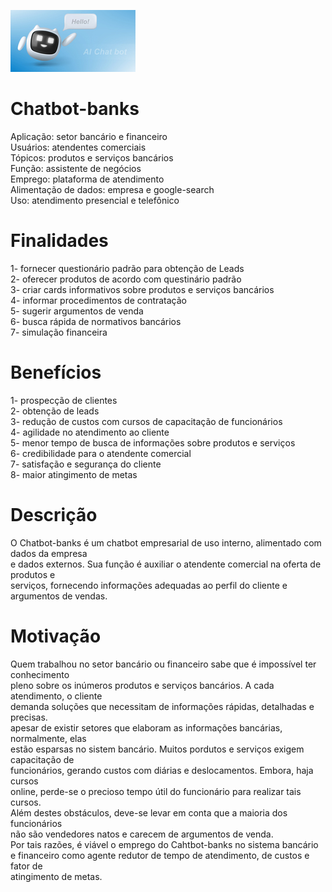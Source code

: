 ![chatbot](https://github.com/JZanataNeto/chatbot-banks/blob/973e57f9aa76afb106819d16d991a43c386a4848/chatbot.jpg)
# Chatbot-banks
Aplicação: setor bancário e financeiro  
Usuários: atendentes comerciais  
Tópicos: produtos e serviços bancários  
Função: assistente de negócios  
Emprego: plataforma de atendimento  
Alimentação de dados: empresa e google-search  
Uso: atendimento presencial e telefônico  
# Finalidades  
1- fornecer questionário padrão para obtenção de Leads  
2- oferecer produtos de acordo com questinário padrão  
3- criar cards informativos sobre produtos e serviços bancários  
4- informar procedimentos de contratação  
5- sugerir argumentos de venda  
6- busca rápida de normativos bancários  
7- simulação financeira  
# Benefícios  
1- prospecção de clientes  
2- obtenção de leads  
3- redução de custos com cursos de capacitação de funcionários  
4- agilidade no atendimento ao cliente  
5- menor tempo de busca de informações sobre produtos e serviços  
6- credibilidade para o atendente comercial  
7- satisfação e segurança do cliente  
8- maior atingimento de metas  
# Descrição  
O Chatbot-banks é um chatbot empresarial de uso interno, alimentado com dados da empresa  
e dados externos. Sua função é auxiliar o atendente comercial na oferta de produtos e  
serviços, fornecendo informações adequadas ao perfil do cliente e argumentos de vendas.  
# Motivação  
Quem trabalhou no setor bancário ou financeiro sabe que é impossível ter conhecimento  
pleno sobre os inúmeros produtos e serviços bancários. A cada atendimento, o cliente  
demanda soluções que necessitam de informações rápidas, detalhadas e precisas.  
apesar de existir setores que elaboram as informações bancárias, normalmente, elas  
estão esparsas no sistem bancário. Muitos pordutos e serviços exigem capacitação de  
funcionários, gerando custos com diárias e deslocamentos. Embora, haja cursos  
online, perde-se o precioso tempo útil do funcionário para realizar tais cursos.  
Além destes obstáculos, deve-se levar em conta que a maioria dos funcionários  
não são vendedores natos e carecem de argumentos de venda.  
Por tais razões, é viável o emprego do Cahtbot-banks no sistema bancário  
e financeiro como agente redutor de tempo de atendimento, de custos e fator de  
atingimento de metas.


